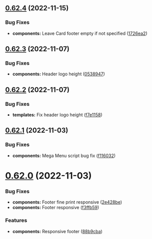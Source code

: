 ## [0.62.4](https://github.com/jacecotton/tcds/compare/v0.62.3...v0.62.4) (2022-11-15)


### Bug Fixes

* **components:** Leave Card footer empty if not specified ([1726ea2](https://github.com/jacecotton/tcds/commit/1726ea2ae8eabdc6dc76dece87d6b15004d4b1aa))



## [0.62.3](https://github.com/jacecotton/tcds/compare/v0.62.2...v0.62.3) (2022-11-07)


### Bug Fixes

* **components:** Header logo height ([0538947](https://github.com/jacecotton/tcds/commit/05389479f65cd0c718430b1aec7deb3f3c8990c6))



## [0.62.2](https://github.com/jacecotton/tcds/compare/v0.62.1...v0.62.2) (2022-11-07)


### Bug Fixes

* **templates:** Fix header logo height ([f7e1158](https://github.com/jacecotton/tcds/commit/f7e1158aff9d2f9af9aea0d17fb0e9f6b11d07f0))



## [0.62.1](https://github.com/jacecotton/tcds/compare/v0.62.0...v0.62.1) (2022-11-03)


### Bug Fixes

* **components:** Mega Menu script bug fix ([f116032](https://github.com/jacecotton/tcds/commit/f11603265a368c4a171978bce667e165855a55e7))



# [0.62.0](https://github.com/jacecotton/tcds/compare/v0.61.5...v0.62.0) (2022-11-03)


### Bug Fixes

* **components:** Footer fine print responsive ([2e428be](https://github.com/jacecotton/tcds/commit/2e428be8c9530df0890ac123e50203eed621a0a2))
* **components:** Footer responsive ([f3ffb59](https://github.com/jacecotton/tcds/commit/f3ffb59b2150411cac3014993e17e01a5300a527))


### Features

* **components:** Responsive footer ([88b9cba](https://github.com/jacecotton/tcds/commit/88b9cba8118bd7992b37ae4634a03e5e6fa89f27))



